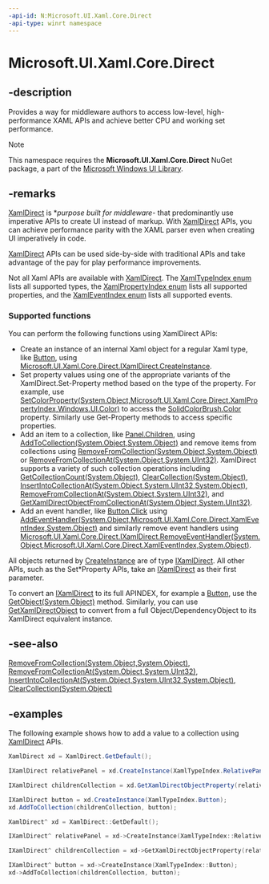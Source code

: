 ```yaml
---
-api-id: N:Microsoft.UI.Xaml.Core.Direct
-api-type: winrt namespace
---
```


<!-- Namespace syntax.
namespace Microsoft.UI.Xaml.Core.Direct 
-->

# Microsoft.UI.Xaml.Core.Direct

## -description

Provides a way for middleware authors to access low-level, high-performance XAML APIs and achieve better CPU and working set performance.

> [!NOTE]
> This namespace requires the **Microsoft.UI.Xaml.Core.Direct** NuGet package, a part of the [Microsoft Windows UI Library](https://aka.ms/winui-docs).

## -remarks

[XamlDirect](xamldirect.md) is **purpose built for middleware*- that predominantly use imperative APIs to create UI instead of markup. With [XamlDirect](xamldirect.md) APIs, you can achieve performance parity with the XAML parser even when creating UI imperatively in code.

[XamlDirect](xamldirect.md) APIs can be used side-by-side with traditional APIs and take advantage of the pay for play performance improvements.  

Not all Xaml APIs are available with [XamlDirect](xamldirect.md). The [XamlTypeIndex enum](xamltypeindex.md) lists all supported types, the [XamlPropertyIndex enum](xamlpropertyindex.md) lists all supported properties, and the [XamlEventIndex enum](xamleventindex.md) lists all supported events.

### Supported functions

You can perform the following functions using XamlDirect APIs:

- Create an instance of an internal Xaml object for a regular Xaml type, like [Button](/uwp/api/windows.ui.xaml.controls.button), using [Microsoft.UI.Xaml.Core.Direct.IXamlDirect.CreateInstance](ixamldirect_createinstance_1778638798.md).
- Set property values using one of the appropriate variants of the XamlDirect.Set-Property method based on the type of the property. For example, use [SetColorProperty(System.Object,Microsoft.UI.Xaml.Core.Direct.XamlPropertyIndex,Windows.UI.Color)](ixamldirect_setcolorproperty_2039300524.md) to access the [SolidColorBrush.Color](/uwp/api/windows.ui.xaml.media.solidcolorbrush.color) property. Similarly use Get-Property methods to access specific properties.
- Add an item to a collection, like [Panel.Children](/uwp/api/windows.ui.xaml.controls.panel.children), using [AddToCollection(System.Object,System.Object)](ixamldirect_addtocollection_1533490820.md) and remove items from collections using [RemoveFromCollection(System.Object,System.Object)](ixamldirect_removefromcollection_2015158471.md) or [RemoveFromCollectionAt(System.Object,System.UInt32)](ixamldirect_removefromcollectionat_1329285826.md). XamlDirect supports a variety of such collection operations including [GetCollectionCount(System.Object)](ixamldirect_getcollectioncount_1552905727.md), [ClearCollection(System.Object)](ixamldirect_clearcollection_1351804274.md), [InsertIntoCollectionAt(System.Object,System.UInt32,System.Object)](ixamldirect_insertintocollectionat_1006192088.md), [RemoveFromCollectionAt(System.Object,System.UInt32)](ixamldirect_removefromcollectionat_1329285826.md), and [GetXamlDirectObjectFromCollectionAt(System.Object,System.UInt32)](ixamldirect_getxamldirectobjectfromcollectionat_1022411237.md).
- Add an event handler, like [Button.Click](/uwp/api/windows.ui.xaml.controls.primitives.buttonbase.click) using [AddEventHandler(System.Object,Microsoft.UI.Xaml.Core.Direct.XamlEventIndex,System.Object)](ixamldirect_addeventhandler_800589073.md) and similarly remove event handlers using [Microsoft.UI.Xaml.Core.Direct.IXamlDirect.RemoveEventHandler(System.Object,Microsoft.UI.Xaml.Core.Direct.XamlEventIndex,System.Object)](ixamldirect_removeeventhandler_1875707612.md).

All objects returned by [CreateInstance](ixamldirect_createinstance_1778638798.md) are of type [IXamlDirect](ixamldirect.md). All other APIs, such as the Set*Property APIs, take an [IXamlDirect](ixamldirect.md) as their first parameter.

To convert an [IXamlDirect](ixamldirect.md) to its full APINDEX, for example a [Button](/uwp/api/windows.ui.xaml.controls.button), use the [GetObject(System.Object)](ixamldirect_getobject_961148834.md) method. Similarly, you can use [GetXamlDirectObject](ixamldirect_getxamldirectobject_197339041.md) to convert from a full Object/DependencyObject to its XamlDirect equivalent instance.

## -see-also

[RemoveFromCollection(System.Object,System.Object)](ixamldirect_removefromcollection_2015158471.md), [RemoveFromCollectionAt(System.Object,System.UInt32)](ixamldirect_removefromcollectionat_1329285826.md), [InsertIntoCollectionAt(System.Object,System.UInt32,System.Object)](ixamldirect_insertintocollectionat_1006192088.md), [ClearCollection(System.Object)](ixamldirect_clearcollection_1351804274.md)

## -examples

The following example shows how to add a value to a collection using [XamlDirect](xamldirect.md) APIs.

```C#
XamlDirect xd = XamlDirect.GetDefault();

IXamlDirect relativePanel = xd.CreateInstance(XamlTypeIndex.RelativePanel);

IXamlDirect childrenCollection = xd.GetXamlDirectObjectProperty(relativePanel, XamlPropertyIndex.Panel_Children);

IXamlDirect button = xd.CreateInstance(XamlTypeIndex.Button);
xd.AddToCollection(childrenCollection, button);
```

```c++
XamlDirect^ xd = XamlDirect::GetDefault();

IXamlDirect^ relativePanel = xd->CreateInstance(XamlTypeIndex::RelativePanel);

IXamlDirect^ childrenCollection = xd->GetXamlDirectObjectProperty(relativePanel, XamlPropertyIndex::Panel_Children);

IXamlDirect^ button = xd->CreateInstance(XamlTypeIndex::Button);
xd->AddToCollection(childrenCollection, button);
```
